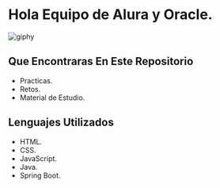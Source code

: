 <h1> Hola Equipo de Alura y Oracle. </h1>

![giphy](https://github.com/jorge040/Alura-Oracle-One/assets/46494068/e6abd5d6-16a0-4dff-a570-3a3f01e41a51)


<h2> Que Encontraras En Este Repositorio </h2>

- Practicas.
- Retos.
- Material de Estudio.

<h2> Lenguajes Utilizados </h2>

- HTML.
- CSS.
- JavaScript.
- Java.
- Spring Boot.
